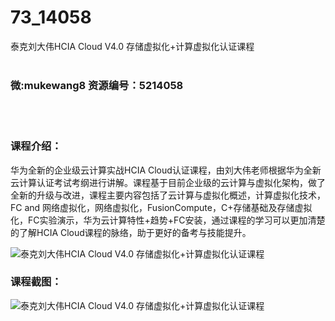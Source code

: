 # 73_14058
泰克刘大伟HCIA Cloud V4.0 存储虚拟化+计算虚拟化认证课程
<br/></br>
<h3>微:mukewang8 资源编号：5214058</h3>
<br/></br>
<h3>课程介绍：</h3>
<p>华为全新的企业级云计算实战HCIA Cloud认证课程，由刘大伟老师根据华为全新云计算认证考试考纲进行讲解。课程基于目前企业级的云计算与虚拟化架构，做了全新的升级与改进，课程主要内容包括了云计算与虚拟化概述，计算虚拟化技术，FC and 网络虚拟化，网络虚拟化，FusionCompute，C+存储基础及存储虚拟化，FC实验演示，华为云计算特性+趋势+FC安装，通过课程的学习可以更加清楚的了解HCIA Cloud课程的脉络，助于更好的备考与技能提升。</p>
<p><img src="https://www.ko996.com/wp-content/uploads/img/2020/06/1-104-300x125.png" alt="泰克刘大伟HCIA Cloud V4.0 存储虚拟化+计算虚拟化认证课程"></p>
<div class="info-desc">
<h3>课程截图：</h3>
<p><img src="https://www.ko996.com/wp-content/uploads/img/2020/06/2-117.png" alt="泰克刘大伟HCIA Cloud V4.0 存储虚拟化+计算虚拟化认证课程"></p>


			
</div>
